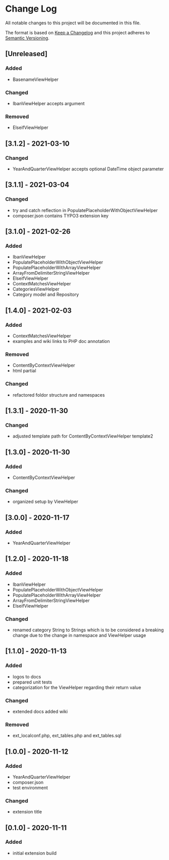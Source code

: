 # Change Log
All notable changes to this project will be documented in this file.

The format is based on [Keep a Changelog](http://keepachangelog.com/en/1.0.0/)
and this project adheres to [Semantic Versioning](http://semver.org/spec/v2.0.0.html).

## [Unreleased]
### Added
- BasenameViewHelper

### Changed
- IbanViewHelper accepts argument

### Removed
- ElseifViewHelper

## [3.1.2] - 2021-03-10
### Changed
- YearAndQuarterViewHelper accepts optional DateTime object parameter

## [3.1.1] - 2021-03-04
### Changed
- try and catch reflection in PopulatePlaceholderWithObjectViewHelper
- composer.json contains TYPO3 extension key

## [3.1.0] - 2021-02-26
### Added
- IbanViewHelper
- PopulatePlaceholderWithObjectViewHelper
- PopulatePlaceholderWithArrayViewHelper
- ArrayFromDelimiterStringViewHelper
- ElseifViewHelper
- ContextMatchesViewHelper
- CategoriesViewHelper
- Category model and Repository

## [1.4.0] - 2021-02-03
### Added
- ContextMatchesViewHelper
- examples and wiki links to PHP doc annotation

### Removed
- ContentByContextViewHelper
- html partial

### Changed
- refactored foldor structure and namespaces

## [1.3.1] - 2020-11-30
### Changed
- adjusted template path for ContentByContextViewHelper template2

## [1.3.0] - 2020-11-30
### Added
- ContentByContextViewHelper

### Changed
- organized setup by ViewHelper

## [3.0.0] - 2020-11-17
### Added
- YearAndQuarterViewHelper

## [1.2.0] - 2020-11-18
### Added
- IbanViewHelper
- PopulatePlaceholderWithObjectViewHelper
- PopulatePlaceholderWithArrayViewHelper
- ArrayFromDelimiterStringViewHelper
- ElseifViewHelper

### Changed
- renamed category String to Strings which is to be considered a breaking change due to the change in namespace and ViewHelper usage

## [1.1.0] - 2020-11-13
### Added
- logos to docs
- prepared unit tests
- categorization for the ViewHelper regarding their return value

### Changed
- extended docs added wiki

### Removed
- ext_localconf.php, ext_tables.php and ext_tables.sql

## [1.0.0] - 2020-11-12
### Added
- YearAndQuarterViewHelper
- composer.json
- test environment

### Changed
- extension title

## [0.1.0] - 2020-11-11
### Added
- initial extension build
